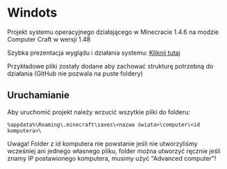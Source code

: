 # Windots
Projekt systemu operacyjnego działającego w Minecracie 1.4.6 na modzie Computer Craft w wersji 1.48

Szybka prezentacja wyglądu i działania systemu: [Kliknij tutaj](https://youtu.be/A1LzZSR8MVw)

Przykładowe pliki zostały dodane aby zachować strukturę potrzebną do działania (GitHub nie pozwala na puste foldery)

## Uruchamianie

Aby uruchomić projekt należy wrzucić wszytkie pliki do folderu:

```
%appdata%\Roaming\.minecraft\saves\<nazwa świata>\computer\<id komputera>\
```

Uwaga! Folder z id komputera nie powstanie jeśli nie utworzyliśmy wcześniej ani jednego własnego pliku, folder można utworzyć ręcznie jeśli znamy IP postawionego komputera, musimy użyć "Advanced computer"!
